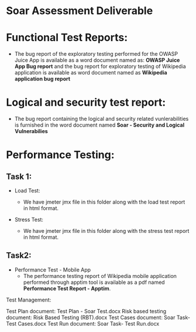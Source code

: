 # Soar Assessment Deliverable

# Functional Test Reports:
- The bug report of the exploratory testing performed for the OWASP Juice App is available as a word document named as: **OWASP Juice App Bug report** and the bug report for exploratory testing of Wikipedia application is available as word document named as **Wikipedia application bug report**

# Logical and security test report:
- The bug report containing the logical and security related vunlerabilities is furnished in the word document named **Soar - Security and Logical Vulnerabilies**


# Performance Testing:
## Task 1:
- Load Test: 
  - We have jmeter jmx file in this folder along with the load test report in html format.

- Stress Test:
  - We have jmeter jmx file in this folder along with the stress test report in html format.

## Task2:
- Performance Test - Mobile App
  - The performance testing report of Wikipedia mobile application performed through apptim tool is available as a pdf named **Performance Test Report - Apptim**. 

Test Management:

Test Plan document: Test Plan - Soar Test.docx
Risk based testing document: Risk Based Testing (RBT).docx
Test Cases document: Soar Task- Test Cases.docx
Test Run document: Soar Task- Test Run.docx

